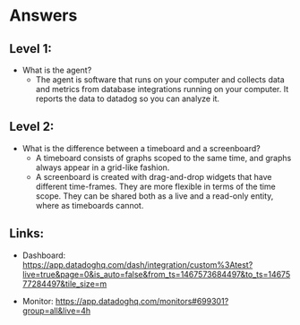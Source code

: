 # Answers

## Level 1:
-  What is the agent?
	*  The agent is software that runs on your computer and collects data and metrics from database integrations running on your computer. It reports the data to datadog so you can analyze it.


## Level 2:
-  What is the difference between a timeboard and a screenboard?
	*  A timeboard consists of graphs scoped to the same time, and graphs always appear in a grid-like fashion.
	*  A screenboard is created with drag-and-drop widgets that have different time-frames. They are more flexible in terms of the time scope. They can be shared both as a live and a read-only entity, where as timeboards cannot.

## Links:
-  Dashboard: https://app.datadoghq.com/dash/integration/custom%3Atest?live=true&page=0&is_auto=false&from_ts=1467573684497&to_ts=1467577284497&tile_size=m

-  Monitor: https://app.datadoghq.com/monitors#699301?group=all&live=4h


